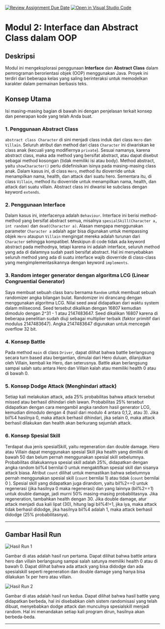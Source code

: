 [![Review Assignment Due Date](https://classroom.github.com/assets/deadline-readme-button-22041afd0340ce965d47ae6ef1cefeee28c7c493a6346c4f15d667ab976d596c.svg)](https://classroom.github.com/a/rqxykJZ_)
[![Open in Visual Studio Code](https://classroom.github.com/assets/open-in-vscode-2e0aaae1b6195c2367325f4f02e2d04e9abb55f0b24a779b69b11b9e10269abc.svg)](https://classroom.github.com/online_ide?assignment_repo_id=16825626&assignment_repo_type=AssignmentRepo)
# Modul 2: Interface dan Abstract Class dalam OOP

## Deskripsi

Modul ini mengeksplorasi penggunaan **Interface** dan **Abstract Class** dalam pemrograman berorientasi objek (OOP) menggunakan Java. Proyek ini terdiri dari beberapa kelas yang saling berinteraksi untuk memodelkan karakter dalam permainan berbasis teks.

## Konsep Utama

Isi masing-masing bagian di bawah ini dengan penjelasan terkait konsep dan penerapan kode yang telah Anda buat.

### 1. Penggunaan Abstract Class

`abstract class Character` di sini menjadi class induk dari class `Hero` dan `Villain`. Seluruh atribut dan method dari class `Character` ini diwariskan ke class anak (kecuali yang modifiernya `private`). Sesuai namanya, karena abstract class, maka ada method yang bersifat abstract, atau dapat disebut sebagai method kosongan (tidak memiliki isi atau body). Method abstract, yaitu `showCharacter()` perlu didefinisikan isinya pada masing-masing class anak. Dalam kasus ini, di class `Hero`, method itu dioverride untuk menampilkan nama, health, dan attack dari suatu hero. Sementara itu, di class `Villain`, method itu dioverride untuk menampilkan nama, health, dan attack dari suatu villain. Abstract class ini diwarisi ke subclass dengan keyword `extends`.

### 2. Penggunaan Interface

Dalam kasus ini, interfacenya adalah `Behaviour`. Interface ini berisi method-method yang bersifat abstract semua, misalnya `spesialSkill(Character a, int random)` dan `dead(Character a)`. Alasan mengapa menggunakan parameter `Character a` adalah agar bisa digunakan untuk mempassing objek `Hero` ataupun `Villain` mengingat mereka adalah turunan dari `Character` sehingga kompatibel. Meskipun di code tidak ada keyword abstract pada methodnya, tetapi karena ini adalah interface, seluruh method yang ada di dalamnya sudah pasti bersifat abstract. Hal ini menyebabkan seluruh method yang ada di suatu interface wajib dioverride di class-class yang mengimplementasikannya dengan keyword `implements`.

### 3. Random integer generator dengan algoritma LCG (Linear Congruential Generator)

Saya membuat sebuah class baru bernama `Random` untuk membuat sebuah randomizer angka bilangan bulat. Randomizer ini dirancang dengan menggunakan algoritma LCG. Nilai seed awal didapatkan dari waktu system dalam milisecond. Seed tersebut dikalikan dengan 16807 kemudian dimodulo dengan 2^31 - 1 atau 2147483647. Seed dikalikan 16807 karena di beberapa penelitian sudah diuji sebagai multiplier terbaik (faktor primitif dari modulus 2147483647). Angka 2147483647 digunakan untuk mencegah overflow 32 bit.

### 4. Konsep Battle

Pada method `main` di class `Driver`, dapat dilihat bahwa battle berlangsung secara turn based atau bergantian, dimulai dari Hero duluan, dilanjutkan oleh Villain, kembali ke Hero, dan seterusnya. Battle akan berlangsung sampai salah satu antara Hero dan Villain kalah atau memiliki health 0 atau di bawah 0. 

### 5. Konsep Dodge Attack (Menghindari attack)

Setiap kali melakukan attack, ada 25% probabilitas bahwa attack tersebut missed atau berhasil dihindari oleh lawan. Probabilitas 25% tersebut didapatkan dengan cara mengambil angka random hasil generator LCG, kemudian dimodulo dengan 4 (hasil dari modulo 4 antara 0,1,2, atau 3). Jika bil%4 hasilnya 0, maka attack berhasil dihindari, jika selain 0, maka attack berhasil dilakukan dan health akan berkurang sejumlah attack.

### 6. Konsep Spesial Skill

Terdapat dua jenis spesialSkill, yaitu regeneration dan double damage. Hero atau Villain dapat menggunakan spesial Skill jika health yang dimiliki di bawah 50 dan belum pernah menggunakan spesial skill sebelumnya. Probabilitas dilakukannya spesial skill adalah 25%, didapatkan dengan angka random bil%4 bernilai 0 untuk mengaktifkan spesial skill dan sisanya attack biasa. Atribut `count` dilihat untuk memastikan bahwa sebelumnya pernah menggunakan spesial skill (`count` bernilai 1) atau tidak (`count` bernilai 0 ). Spesial skill yang didapatkan juga dirandom, yaitu bil%2==0 untuk regenerasi (jika hasilnya 0 maka regenerasi) dan yang lainnya (bil%2==1) untuk double damage, jadi murni 50% masing-masing probabilitasnya. Jika regeneration, tambahkan health dengan 30. Jika double damage, atur attack menjadi dua kali lipat (30), hitung lagi bil%4!=1, jika iya, maka attack tidak berhasil didodge, jika hasilnya bil%4 adalah 1, maka attack berhasil didodge (25% probabilitasnya).

---

## Gambar Hasil Run

![Hasil Run 1](image.png)

Gambar di atas adalah hasil run pertama. Dapat dilihat bahwa battle antara hero dan villain berlangsung sampai salah satunya memiliki health 0 atau di bawah 0. Dapat dilihat bahwa ada attack yang bisa didodge dan ada spesialskill seperti regeneration dan double damage yang hanya bisa dilakukan 1x per hero atau villain.

![Hasil Run 2](image-1.png)

Gambar di atas adalah hasil run kedua. Dapat dilihat bahwa hasil battle yang didapatkan berbeda, hal ini disebabkan oleh sistem randomisasi yang telah dibuat, menyebabkan dodge attack dan munculnya spesialskill menjadi random. Hal ini menandakan setiap kali program dirun, hasilnya akan berbeda-beda.

---
